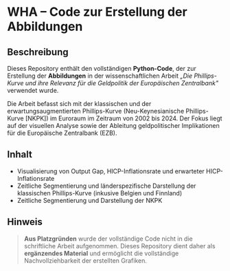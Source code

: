 # WHA – Code zur Erstellung der Abbildungen

## Beschreibung

Dieses Repository enthält den vollständigen **Python-Code**, der zur Erstellung der **Abbildungen** in der wissenschaftlichen Arbeit *„Die Phillips-Kurve und ihre Relevanz für die Geldpolitik der Europäischen Zentralbank"* verwendet wurde.

Die Arbeit befasst sich mit der klassischen und der erwartungsaugmentierten Phillips-Kurve (Neu-Keynesianische Phillips-Kurve [NKPK]) im Euroraum im Zeitraum von 2002 bis 2024. Der Fokus liegt auf der visuellen Analyse sowie der Ableitung geldpolitischer Implikationen für die Europäische Zentralbank (EZB).

## Inhalt

- Visualisierung von Output Gap, HICP-Inflationsrate und erwarteter HICP-Inflationsrate
- Zeitliche Segmentierung und länderspezifische Darstellung der klassischen Phillips-Kurve (inkusive Belgien und Finnland)
- Zeitliche Segmentierung und Darstellung der NKPK

## Hinweis

> **Aus Platzgründen** wurde der vollständige Code nicht in die schriftliche Arbeit aufgenommen. Dieses Repository dient daher als **ergänzendes Material** und ermöglicht die vollständige Nachvollziehbarkeit der erstellten Grafiken.



